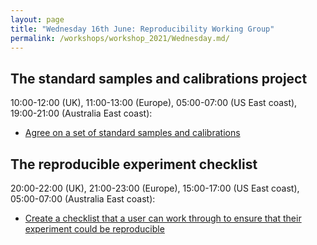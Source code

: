 ```yaml
---
layout: page
title: "Wednesday 16th June: Reproducibility Working Group"
permalink: /workshops/workshop_2021/Wednesday.md/
---
```


## The standard samples and calibrations project
10:00-12:00 (UK), 11:00-13:00 (Europe), 05:00-07:00 (US East coast), 19:00-21:00 (Australia East coast): 
- [Agree on a set of standard samples and calibrations](../../../projects/calibrations)

## The reproducible experiment checklist
20:00-22:00 (UK), 21:00-23:00 (Europe), 15:00-17:00 (US East coast), 05:00-07:00 (Australia East coast): 
- [Create a checklist that a user can work through to ensure that their experiment could be reproducible](../../../projects/checklist)
